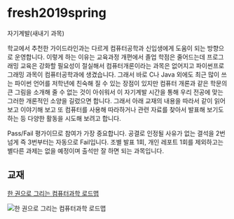 # fresh2019spring
자기계발(새내기 과목)

학교에서 추천한 가이드라인과는 다르게 컴퓨터공학과 신입생에게 도움이 되는 방향으로 운영합니다.
이렇게 하는 이유는 교육과정 개편에서 졸업 학점은 줄어드는데 프로그래밍 교육은 강화할 필요성이 절실해서
컴퓨터개론이라는 과목은 없어지고 파이썬프로그래밍 과목이 컴퓨터공학과에 생겼습니다.
그래서 바로 C나 Java 외에도 최근 많이 쓰는 파이썬 언어를 저학년에 친숙해 질 수 있는 장점이 있지만
컴퓨터 개론과 같은 학문의 큰 그림을 소개해 줄 수 없는 것이 아쉬워서 이 자기계발 시간을 통해 우리 전공에 맞는 그러한 개론적인 소양을 길렀으면 합니다. 
그래서 아래 교재의 내용을 따라서 같이 읽어보고 이야기해 보고 또 컴퓨터를 사용해 따라하거나 관련 자료를 찾아서 발표해 보기도 하는 등 다양한 활동을 시도해 보려고 합니다.

Pass/Fail 평가이므로 참여가 가장 중요합니다.
공결로 인정될 사유가 없는 결석을 2번 넘게 즉 3번부터는 자동으로 Fail입니다.
조별 발표 1회, 개인 레포트 1회를 제외하고는 별다른 과제는 없을 예정이며 출석만 잘 하면 되는 과목입니다.

## 교재

[한 권으로 그리는 컴퓨터과학 로드맵](http://www.insightbook.co.kr/12780)

![한 권으로 그리는 컴퓨터과학 로드맵](http://www.insightbook.co.kr/wp-content/uploads/2018/04/%ED%91%9C%EC%A7%80%EC%9E%85%EC%B2%B4-660x783.jpg)
